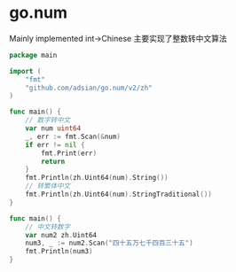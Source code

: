 # go.num

Mainly implemented int->Chinese
主要实现了整数转中文算法

```go
package main

import (
	"fmt"
	"github.com/adsian/go.num/v2/zh"
)

func main() {
	// 数字转中文
	var num uint64
	_, err := fmt.Scan(&num)
	if err != nil {
		fmt.Print(err)
		return
	}
	fmt.Println(zh.Uint64(num).String())
	// 转繁体中文
	fmt.Println(zh.Uint64(num).StringTraditional())
}
```

```go
func main() {
	// 中文转数字
	var num2 zh.Uint64
	num3, _ := num2.Scan("四十五万七千四百三十五")
    fmt.Println(num3)
}
```
